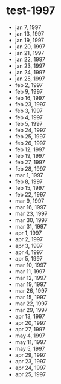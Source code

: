 # test-1997

- jan 7, 1997
- jan 13, 1997
- jan 19, 1997
- jan 20, 1997
- jan 21, 1997
- jan 22, 1997
- jan 23, 1997
- jan 24, 1997
- jan 25, 1997
- feb 2, 1997
- feb 9, 1997
- feb 16, 1997
- feb 23, 1997
- feb 3, 1997
- feb 4, 1997
- feb 5, 1997
- feb 24, 1997
- feb 25, 1997
- feb 26, 1997
- feb 12, 1997
- feb 19, 1997
- feb 27, 1997
- feb 28, 1997
- mar 1, 1997
- feb 8, 1997
- feb 15, 1997
- feb 22, 1997
- mar 9, 1997
- mar 16, 1997
- mar 23, 1997
- mar 30, 1997
- mar 31, 1997
- apr 1, 1997
- apr 2, 1997
- apr 3, 1997
- apr 4, 1997
- apr 5, 1997
- mar 10, 1997
- mar 11, 1997
- mar 12, 1997
- mar 19, 1997
- mar 26, 1997
- mar 15, 1997
- mar 22, 1997
- mar 29, 1997
- apr 13, 1997
- apr 20, 1997
- apr 27, 1997
- may 4, 1997
- may 11, 1997
- may 5, 1997
- apr 29, 1997
- apr 23, 1997
- apr 24, 1997
- apr 25, 1997